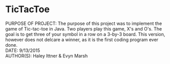 # TicTacToe
PURPOSE OF PROJECT: The purpose of this project was to implement the game of Tic-tac-toe in Java. Two players play this game, X's and O's. The goal is to get three of your symbol in a row on a 3-by-3 board. This version, however does not delcare a winner, as it is the first coding program ever done. <br />
DATE: 9/13/2015 <br />
AUTHOR(S): Haley Ittner & Evyn Marsh
